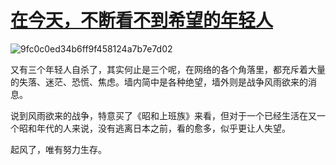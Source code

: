# [在今天，不断看不到希望的年轻人](https://github.com/QiYongchuan/MyGitBlog/issues/6)

![9fc0c0ed34b6ff9f458124a7b7e7d02](https://user-images.githubusercontent.com/105039020/233902736-f01bd4f6-9e85-40f1-b372-81e9af5e5f24.jpg)

又有三个年轻人自杀了，其实何止是三个呢，在网络的各个角落里，都充斥着大量的失落、迷茫、恐慌、焦虑。墙内简中是各种绝望，墙外则是战争风雨欲来的消息。

说到风雨欲来的战争，特意买了《昭和上班族》来看，但对于一个已经生活在又一个昭和年代的人来说，没有逃离日本之前，看的愈多，似乎更让人失望。

起风了，唯有努力生存。
